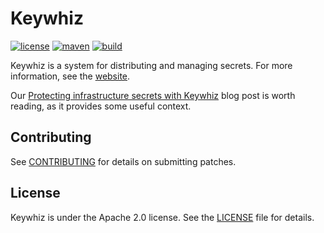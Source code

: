 # Keywhiz

[![license](https://img.shields.io/badge/license-apache_2.0-red.svg?style=flat)](https://raw.githubusercontent.com/square/keywhiz/master/LICENSE)
[![maven](https://img.shields.io/maven-central/v/com.squareup.keywhiz/keywhiz-server.svg)](https://search.maven.org/#search%7Cga%7C1%7Cg%3A%22com.squareup.keywhiz%22)
[![build](https://img.shields.io/travis/square/keywhiz/master.svg?style=flat)](https://travis-ci.org/square/keywhiz)

Keywhiz is a system for distributing and managing secrets.
For more information, see the [website][1].

Our [Protecting infrastructure secrets with Keywhiz][2] blog post is worth
reading, as it provides some useful context.

## Contributing

See [CONTRIBUTING](CONTRIBUTING.md) for details on submitting patches.

## License

Keywhiz is under the Apache 2.0 license. See the [LICENSE](LICENSE) file for details.

[1]: https://square.github.io/keywhiz
[2]: https://corner.squareup.com/2015/04/keywhiz.html
